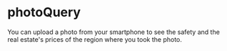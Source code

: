 # photoQuery
You can upload a photo from your smartphone to see the safety and the real estate's prices of the region where you took the photo.
